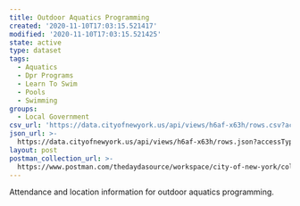 ```yaml
---
title: Outdoor Aquatics Programming
created: '2020-11-10T17:03:15.521417'
modified: '2020-11-10T17:03:15.521425'
state: active
type: dataset
tags:
  - Aquatics
  - Dpr Programs
  - Learn To Swim
  - Pools
  - Swimming
groups:
  - Local Government
csv_url: 'https://data.cityofnewyork.us/api/views/h6af-x63h/rows.csv?accessType=DOWNLOAD'
json_url: >-
  https://data.cityofnewyork.us/api/views/h6af-x63h/rows.json?accessType=DOWNLOAD
layout: post
postman_collection_url: >-
  https://www.postman.com/thedaydasource/workspace/city-of-new-york/collection/15909983-a93395d3-f35b-46c2-9747-6d6e150ea502
---
```

Attendance and location information for outdoor aquatics programming.
